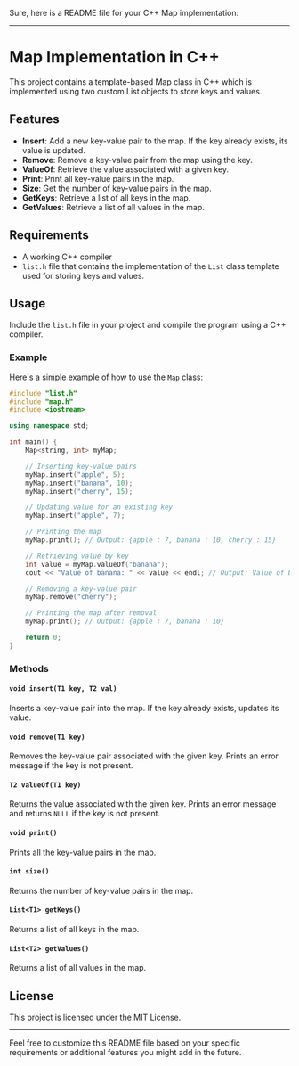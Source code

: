 Sure, here is a README file for your C++ Map implementation:

---

# Map Implementation in C++

This project contains a template-based Map class in C++ which is implemented using two custom List objects to store keys and values.

## Features
- **Insert**: Add a new key-value pair to the map. If the key already exists, its value is updated.
- **Remove**: Remove a key-value pair from the map using the key.
- **ValueOf**: Retrieve the value associated with a given key.
- **Print**: Print all key-value pairs in the map.
- **Size**: Get the number of key-value pairs in the map.
- **GetKeys**: Retrieve a list of all keys in the map.
- **GetValues**: Retrieve a list of all values in the map.

## Requirements
- A working C++ compiler
- `list.h` file that contains the implementation of the `List` class template used for storing keys and values.

## Usage
Include the `list.h` file in your project and compile the program using a C++ compiler.

### Example
Here's a simple example of how to use the `Map` class:

```cpp
#include "list.h"
#include "map.h"
#include <iostream>

using namespace std;

int main() {
    Map<string, int> myMap;

    // Inserting key-value pairs
    myMap.insert("apple", 5);
    myMap.insert("banana", 10);
    myMap.insert("cherry", 15);

    // Updating value for an existing key
    myMap.insert("apple", 7);

    // Printing the map
    myMap.print(); // Output: {apple : 7, banana : 10, cherry : 15}

    // Retrieving value by key
    int value = myMap.valueOf("banana");
    cout << "Value of banana: " << value << endl; // Output: Value of banana: 10

    // Removing a key-value pair
    myMap.remove("cherry");

    // Printing the map after removal
    myMap.print(); // Output: {apple : 7, banana : 10}

    return 0;
}
```

### Methods

#### `void insert(T1 key, T2 val)`
Inserts a key-value pair into the map. If the key already exists, updates its value.

#### `void remove(T1 key)`
Removes the key-value pair associated with the given key. Prints an error message if the key is not present.

#### `T2 valueOf(T1 key)`
Returns the value associated with the given key. Prints an error message and returns `NULL` if the key is not present.

#### `void print()`
Prints all the key-value pairs in the map.

#### `int size()`
Returns the number of key-value pairs in the map.

#### `List<T1> getKeys()`
Returns a list of all keys in the map.

#### `List<T2> getValues()`
Returns a list of all values in the map.

## License
This project is licensed under the MIT License.

---

Feel free to customize this README file based on your specific requirements or additional features you might add in the future.
